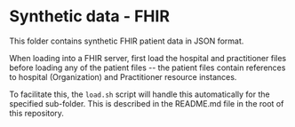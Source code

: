 # Synthetic data - FHIR

This folder contains synthetic FHIR patient data in JSON format.

When loading into a FHIR server, first load the hospital and practitioner files before loading any of the patient files -- the patient files contain references to hospital (Organization) and Practitioner resource instances.

To facilitate this, the `load.sh` script will handle this automatically for the specified sub-folder. This is described in the README.md file in the root of this repository.